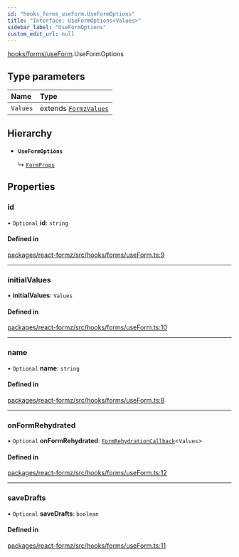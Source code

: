 ```yaml
---
id: "hooks_forms_useForm.UseFormOptions"
title: "Interface: UseFormOptions<Values>"
sidebar_label: "UseFormOptions"
custom_edit_url: null
---
```


[hooks/forms/useForm](../modules/hooks_forms_useForm.md).UseFormOptions

## Type parameters

| Name | Type |
| :------ | :------ |
| `Values` | extends [`FormzValues`](../modules/types_form.md#formzvalues) |

## Hierarchy

- **`UseFormOptions`**

  ↳ [`FormProps`](components_Form_Form_types.FormProps.md)

## Properties

### id

• `Optional` **id**: `string`

#### Defined in

[packages/react-formz/src/hooks/forms/useForm.ts:9](https://github.com/ZerryStack/react-formz/blob/main/packages/react-formz/src/hooks/forms/useForm.ts#L9)

___

### initialValues

• **initialValues**: `Values`

#### Defined in

[packages/react-formz/src/hooks/forms/useForm.ts:10](https://github.com/ZerryStack/react-formz/blob/main/packages/react-formz/src/hooks/forms/useForm.ts#L10)

___

### name

• `Optional` **name**: `string`

#### Defined in

[packages/react-formz/src/hooks/forms/useForm.ts:8](https://github.com/ZerryStack/react-formz/blob/main/packages/react-formz/src/hooks/forms/useForm.ts#L8)

___

### onFormRehydrated

• `Optional` **onFormRehydrated**: [`FormRehydrationCallback`](../modules/types_form.md#formrehydrationcallback)<`Values`\>

#### Defined in

[packages/react-formz/src/hooks/forms/useForm.ts:12](https://github.com/ZerryStack/react-formz/blob/main/packages/react-formz/src/hooks/forms/useForm.ts#L12)

___

### saveDrafts

• `Optional` **saveDrafts**: `boolean`

#### Defined in

[packages/react-formz/src/hooks/forms/useForm.ts:11](https://github.com/ZerryStack/react-formz/blob/main/packages/react-formz/src/hooks/forms/useForm.ts#L11)
